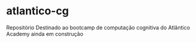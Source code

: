 # atlantico-cg
Repositório Destinado ao bootcamp de computação cognitiva  do  Atlântico Academy
ainda em construção
